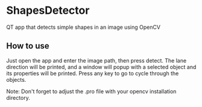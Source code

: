 # ShapesDetector
QT app that detects simple shapes in an image using OpenCV

## How to use
Just open the app and enter the image path, then press detect.
The lane direction will be printed, and a window will popup with a selected object and its properties will be printed.
Press any key to go to cycle through the objects.

Note: Don't forget to adjust the .pro file with your opencv installation directory.
